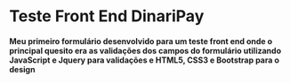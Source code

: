 <h1> Teste Front End DinariPay</h1>

#### Meu primeiro formulário desenvolvido para um teste front end onde o principal quesito era as validações dos campos do formulário utilizando JavaScript e Jquery para validações e HTML5, CSS3 e Bootstrap para o design
